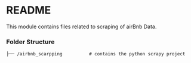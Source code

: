 # README

This module contains files related to scraping of airBnb Data.

### Folder Structure
```
├── /airbnb_scarpping          # contains the python scrapy project   
```